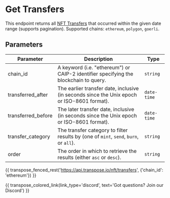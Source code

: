 # Get Transfers

This endpoint returns all [NFT Transfers](../models/nft_transfer_model.md) that occurred within the given date range (supports pagination). Supported chains: `ethereum`, `polygon`, `goerli`.

## Parameters
| Parameter     | Description                                                                          | Type     | 
|---------------|--------------------------------------------------------------------------------------|----------|
| chain_id      | A keyword (i.e. "ethereum") or CAIP-2 identifier specifying the blockchain to query. | `string` | 
| transferred_after | The earlier transfer date, inclusive (in seconds since the Unix epoch or ISO-8601 format).    | `date-time` | 
| transferred_before | The later transfer date, inclusive (in seconds since the Unix epoch or ISO-8601 format).    | `date-time` | 
| transfer_category | The transfer category to filter results by (one of `mint`, `send`, `burn`, or `all`).    | `string` | 
| order | The order in which to retrieve the results (either `asc` or `desc`).    | `string` | 

{{ transpose_fenced_rest('https://api.transpose.io/nft/transfers', {'chain_id': 'ethereum'}) }}

{{ transpose_colored_link(link_type='discord', text='Got questions?  Join our Discord') }}
